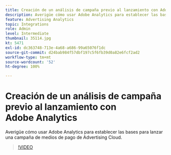 ```yaml
---
title: Creación de un análisis de campaña previo al lanzamiento con Adobe Analytics
description: Averigüe cómo usar Adobe Analytics para establecer las bases para lanzar una campaña de medios de pago de Advertising Cloud.
feature: Advertising Analytics
topic: Integrations
role: Admin
level: Intermediate
thumbnail: 35114.jpg
kt: 5471
exl-id: dc363748-713e-4a68-a686-99a65076f1dc
source-git-commit: d24bab984f57dbf197c5f6fb39d0a82e6fcf2ad2
workflow-type: tm+mt
source-wordcount: '52'
ht-degree: 100%

---
```


# Creación de un análisis de campaña previo al lanzamiento con Adobe Analytics

Averigüe cómo usar Adobe Analytics para establecer las bases para lanzar una campaña de medios de pago de Advertising Cloud.

>[!VIDEO](https://video.tv.adobe.com/v/40420/?quality=12&learn=on&captions=spa)
